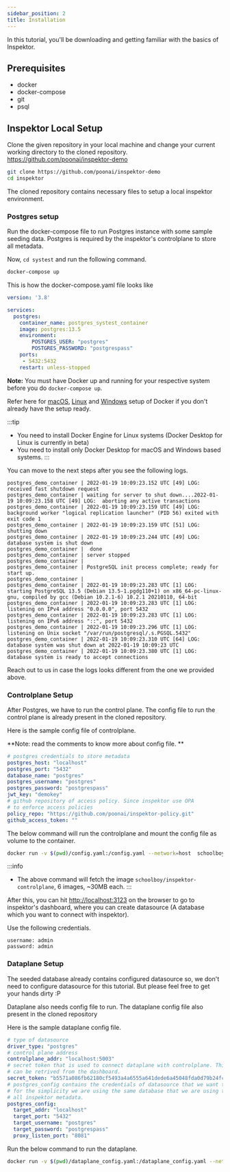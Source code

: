 ```yaml
---
sidebar_position: 2
title: Installation
---
```


In this tutorial, you'll be downloading and getting familiar with the basics of Inspektor.

## Prerequisites
 - docker
 - docker-compose
 - git
 - psql


## Inspektor Local Setup

Clone the given repository in your local machine and change your current working directory to the cloned repository.
https://github.com/poonai/inspektor-demo

```sh
git clone https://github.com/poonai/inspektor-demo
cd inspektor
```

The cloned repository contains necessary files to setup a local inspektor environment.


### Postgres setup
Run the docker-compose file to run Postgres instance with some sample seeding data. Postgres is required by the inspektor's controlplane to store all metadata.

Now, `cd systest` and run the following command.

```sh
docker-compose up
```

This is how the docker-compose.yaml file looks like

```yaml title="docker-compose.yaml"
version: '3.8'

services:
  postgres:
    container_name: postgres_systest_container
    image: postgres:13.5
    environment:
        POSTGRES_USER: "postgres"
        POSTGRES_PASSWORD: "postgrespass"
    ports:
     - 5432:5432
    restart: unless-stopped
```

**Note:** You must have Docker up and running for your respective system before you do `docker-compose up`.

Refer here for [macOS](https://docs.docker.com/desktop/mac/install/), [Linux](https://docs.docker.com/engine/install/ubuntu/) and [Windows](https://docs.docker.com/desktop/windows/install/) setup of Docker if you don't already have the setup ready.

:::tip
- You need to install Docker Engine for Linux systems (Docker Desktop for Linux is currently in beta)
- You need to install only Docker Desktop for macOS and Windows based systems.
:::

You can move to the next steps after you see the following logs.

```shell
postgres_demo_container | 2022-01-19 10:09:23.152 UTC [49] LOG:  received fast shutdown request
postgres_demo_container | waiting for server to shut down....2022-01-19 10:09:23.158 UTC [49] LOG:  aborting any active transactions
postgres_demo_container | 2022-01-19 10:09:23.159 UTC [49] LOG:  background worker "logical replication launcher" (PID 56) exited with exit code 1
postgres_demo_container | 2022-01-19 10:09:23.159 UTC [51] LOG:  shutting down
postgres_demo_container | 2022-01-19 10:09:23.244 UTC [49] LOG:  database system is shut down
postgres_demo_container |  done
postgres_demo_container | server stopped
postgres_demo_container | 
postgres_demo_container | PostgreSQL init process complete; ready for start up.
postgres_demo_container | 
postgres_demo_container | 2022-01-19 10:09:23.283 UTC [1] LOG:  starting PostgreSQL 13.5 (Debian 13.5-1.pgdg110+1) on x86_64-pc-linux-gnu, compiled by gcc (Debian 10.2.1-6) 10.2.1 20210110, 64-bit
postgres_demo_container | 2022-01-19 10:09:23.283 UTC [1] LOG:  listening on IPv4 address "0.0.0.0", port 5432
postgres_demo_container | 2022-01-19 10:09:23.283 UTC [1] LOG:  listening on IPv6 address "::", port 5432
postgres_demo_container | 2022-01-19 10:09:23.296 UTC [1] LOG:  listening on Unix socket "/var/run/postgresql/.s.PGSQL.5432"
postgres_demo_container | 2022-01-19 10:09:23.310 UTC [64] LOG:  database system was shut down at 2022-01-19 10:09:23 UTC
postgres_demo_container | 2022-01-19 10:09:23.380 UTC [1] LOG:  database system is ready to accept connections

```

Reach out to us in case the logs looks different from the one we provided above. 


### Controlplane Setup

After Postgres, we have to run the control plane. The config file to run the control plane is already present in the cloned repository. 
[](at_inspektor/systest/controlplane_config.yaml)

Here is the sample config file of controlplane.

**Note: read the comments to know more about config file. **
```yaml title="controlplane_config.yaml"
# postgres credentials to store metadata
postgres_host: "localhost"
postgres_port: "5432"
database_name: "postgres"
postgres_username: "postgres"
postgres_password: "postgrespass"
jwt_key: "demokey"
# github repository of access policy. Since inspektor use OPA 
# to enforce access policies
policy_repo: "https://github.com/poonai/inspektor-policy.git"
github_access_token: ""
```
The below command will run the controlplane and mount the config file as volume to the container.

```sh
docker run -v $(pwd)/config.yaml:/config.yaml --network=host  schoolboy/inspektor-controlplane:latest ./inspektor
```

:::info
- The above command will fetch the image `schoolboy/inspektor-controlplane`, 6 images, ~30MB each.
:::

After this, you can hit [http://localhost:3123](http://localhost:3123/) on the browser to go to inspektor's dashboard, where you can create datasource (A database which you want to connect with inspektor). 

Use the following credentials. 
```
username: admin
password: admin
```


### Dataplane Setup

The seeded database already contains configured datasource so, we don't need to configure datasource for this tutorial. But please feel free to get your hands dirty :P 

Dataplane also needs config file to run. The dataplane config file also present in the cloned repository 
[](at_inspektor/systest/dataplane_config.yaml)


Here is the sample dataplane config file. 

```yaml title="dataplane_config.yaml"
# type of datasource
driver_type: "postgres"
# control plane address
controlplane_addr: "localhost:5003"
# secret token that is used to connect dataplane with controlplane. This 
# can be retrived from the dashboard.
secret_token: "b5571a086fb62180cf5493a4a6555a641dede6a45048fda0d79b24fc9a8e"
# postgres_config contains the credentials of datasource that we want to connect
# for the simplicity we are using the same database that we are using to store 
# all inspektor metadata.
postgres_config:
  target_addr: "localhost"
  target_port: "5432"
  target_username: "postgres"
  target_password: "postgrespass"
  proxy_listen_port: "8081"
```

Run the below command to run the dataplane.

```sh
docker run -v $(pwd)/dataplane_config.yaml:/dataplane_config.yaml --network=host -e RUST_LOG=inspektor=debug schoolboy/inspektor-dataplane:latest1 ./inspektor --config_file ./dataplane_config.yaml
```
